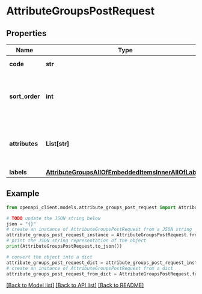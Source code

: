 # AttributeGroupsPostRequest


## Properties

Name | Type | Description | Notes
------------ | ------------- | ------------- | -------------
**code** | **str** | Attribute group code | 
**sort_order** | **int** | Attribute group order among other attribute groups | [optional] 
**attributes** | **List[str]** | Attribute codes that compose the attribute group | [optional] 
**labels** | [**AttributeGroupsAllOfEmbeddedItemsInnerAllOfLabels**](AttributeGroupsAllOfEmbeddedItemsInnerAllOfLabels.md) |  | [optional] 

## Example

```python
from openapi_client.models.attribute_groups_post_request import AttributeGroupsPostRequest

# TODO update the JSON string below
json = "{}"
# create an instance of AttributeGroupsPostRequest from a JSON string
attribute_groups_post_request_instance = AttributeGroupsPostRequest.from_json(json)
# print the JSON string representation of the object
print(AttributeGroupsPostRequest.to_json())

# convert the object into a dict
attribute_groups_post_request_dict = attribute_groups_post_request_instance.to_dict()
# create an instance of AttributeGroupsPostRequest from a dict
attribute_groups_post_request_from_dict = AttributeGroupsPostRequest.from_dict(attribute_groups_post_request_dict)
```
[[Back to Model list]](../README.md#documentation-for-models) [[Back to API list]](../README.md#documentation-for-api-endpoints) [[Back to README]](../README.md)


